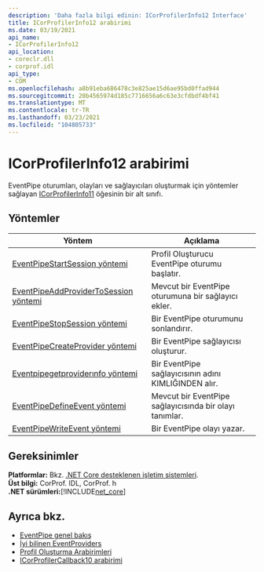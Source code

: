 ```yaml
---
description: 'Daha fazla bilgi edinin: ICorProfilerInfo12 Interface'
title: ICorProfilerInfo12 arabirimi
ms.date: 03/19/2021
api_name:
- ICorProfilerInfo12
api_location:
- coreclr.dll
- corprof.idl
api_type:
- COM
ms.openlocfilehash: a8b91eba686478c3e825ae15d6ae95bd0ffad944
ms.sourcegitcommit: 20b4565974d185c7716656a6c63e3cfdbdf4bf41
ms.translationtype: MT
ms.contentlocale: tr-TR
ms.lasthandoff: 03/23/2021
ms.locfileid: "104805733"
---
```

# <a name="icorprofilerinfo12-interface"></a>ICorProfilerInfo12 arabirimi

 EventPipe oturumları, olayları ve sağlayıcıları oluşturmak için yöntemler sağlayan [ICorProfilerInfo11](icorprofilerinfo11-interface.md) öğesinin bir alt sınıfı.
  
## <a name="methods"></a>Yöntemler  
  
|Yöntem|Açıklama|  
|------------|-----------------|  
|[EventPipeStartSession yöntemi](icorprofilerinfo12-eventpipestartsession-method.md)|Profil Oluşturucu EventPipe oturumu başlatır.|
|[EventPipeAddProviderToSession yöntemi](icorprofilerinfo12-eventpipeaddprovidertosession-method.md)|Mevcut bir EventPipe oturumuna bir sağlayıcı ekler.|
|[EventPipeStopSession yöntemi](icorprofilerinfo12-eventpipestopsession-method.md)|Bir EventPipe oturumunu sonlandırır.|
|[EventPipeCreateProvider yöntemi](icorprofilerinfo12-eventpipecreateprovider-method.md)|Bir EventPipe sağlayıcısı oluşturur.|  
|[Eventpipegetproviderınfo yöntemi](icorprofilerinfo12-eventpipegetproviderinfo-method.md)|Bir EventPipe sağlayıcısının adını KIMLIĞINDEN alır.|
|[EventPipeDefineEvent yöntemi](icorprofilerinfo12-eventpipedefineevent-method.md)|Mevcut bir EventPipe sağlayıcısında bir olayı tanımlar.|  
|[EventPipeWriteEvent yöntemi](icorprofilerinfo12-eventpipewriteevent-method.md)|Bir EventPipe olayı yazar.|
  
## <a name="requirements"></a>Gereksinimler  

**Platformlar:** Bkz. [.NET Core desteklenen işletim sistemleri](../../../core/install/windows.md?pivots=os-windows).  
**Üst bilgi:** CorProf. IDL, CorProf. h  
**.NET sürümleri:**[!INCLUDE[net_core](../../../../includes/net-core-50-md.md)]  

## <a name="see-also"></a>Ayrıca bkz.

- [EventPipe genel bakış](../../../core/diagnostics/eventpipe.md)
- [İyi bilinen EventProviders](../../../core/diagnostics/well-known-event-providers.md)
- [Profil Oluşturma Arabirimleri](profiling-interfaces.md)
- [ICorProfilerCallback10 arabirimi](icorprofilercallback10-interface.md)
